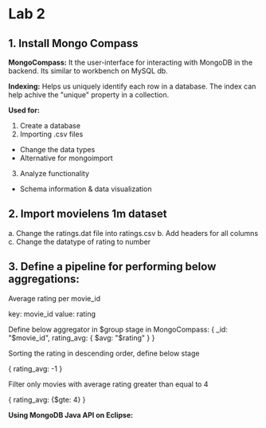 # Lab 2

## 1. Install Mongo Compass

**MongoCompass:**
It the user-interface for interacting with MongoDB in the backend. Its similar to workbench on MySQL db.

**Indexing:**
Helps us uniquely identify each row in a database. The index can help achive the "unique" property in a collection.

**Used for:**

1. Create a database
2. Importing .csv files
 - Change the data types
 - Alternative for mongoimport
3. Analyze functionality
 - Schema information & data visualization

## 2. Import movielens 1m dataset
 
a. Change the ratings.dat file into ratings.csv
b. Add headers for all columns
c. Change the datatype of rating to number

## 3. Define a pipeline for performing below aggregations:

Average rating per movie_id

  key: movie_id
  value: rating

  Define below aggregator in $group stage in MongoCompass:
  {
    _id: "$movie_id",
    rating_avg: {
      $avg: "$rating"
    }
  }

Sorting the rating in descending order, define below stage

{
  rating_avg: -1
}

Filter only movies with average rating greater than equal to 4

{
  rating_avg: {$gte: 4}
}


**Using MongoDB Java API on Eclipse:**







